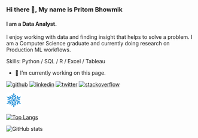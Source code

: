 ### Hi there 👋, My name is Pritom Bhowmik
#### I am a Data Analyst.
I enjoy working with data and finding insight that helps to solve a problem. I am a Computer Science graduate and currently doing research on Production ML workflows.

Skills: Python / SQL / R / Excel / Tableau

- 🔭 I’m currently working on this page. 


[<img src='https://cdn.jsdelivr.net/npm/simple-icons@3.0.1/icons/github.svg' alt='github' height='40'>](https://github.com/pritom02bh)  [<img src='https://cdn.jsdelivr.net/npm/simple-icons@3.0.1/icons/linkedin.svg' alt='linkedin' height='40'>](https://www.linkedin.com/in/https://www.linkedin.com/in/pritom-bhowmik-870280194//)  [<img src='https://cdn.jsdelivr.net/npm/simple-icons@3.0.1/icons/twitter.svg' alt='twitter' height='40'>](https://twitter.com/https://twitter.com/PritomBhowmik15)  [<img src='https://cdn.jsdelivr.net/npm/simple-icons@3.0.1/icons/stackoverflow.svg' alt='stackoverflow' height='40'>](https://stackoverflow.com/users/https://stackoverflow.com/users/13620188/pritom-bhowmik)  

<a href='https://archiveprogram.github.com/'><img src='https://raw.githubusercontent.com/acervenky/animated-github-badges/master/assets/acbadge.gif' width='40' height='40'></a> 

[![Top Langs](https://github-readme-stats.vercel.app/api/top-langs/?username=pritom02bh)](https://github.com/anuraghazra/github-readme-stats)

![GitHub stats](https://github-readme-stats.vercel.app/api?username=pritom02bh&show_icons=true)  

